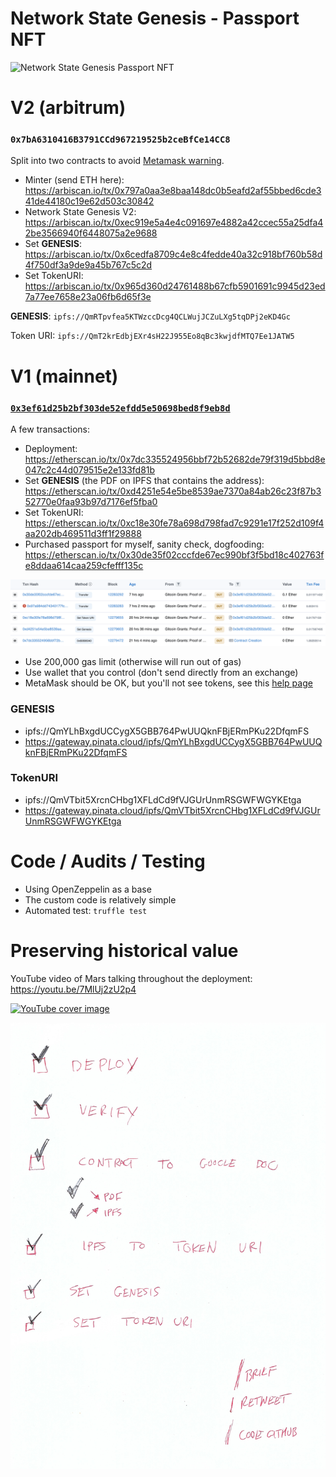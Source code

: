 # Network State Genesis - Passport NFT

![Network State Genesis Passport NFT](https://genesis.re/Network-State-Genesis-PASSPORT-LATEST.jpg)

# V2 (arbitrum)
### `0x7bA6310416B3791CCd967219525b2ceBfCe14CC8`

Split into two contracts to avoid [Metamask warning](https://community.metamask.io/t/whitelist-of-token-contract-addresses-that-legitimately-accept-eth/28963).
* Minter (send ETH here): https://arbiscan.io/tx/0x797a0aa3e8baa148dc0b5eafd2af55bbed6cde341de44180c19e62d503c30842
* Network State Genesis V2: https://arbiscan.io/tx/0xec919e5a4e4c091697e4882a42ccec55a25dfa42be3566940f6448075a2e9688
* Set **GENESIS**: https://arbiscan.io/tx/0x6cedfa8709c4e8c4fedde40a32c918bf760b58d4f750df3a9de9a45b767c5c2d
* Set TokenURI: https://arbiscan.io/tx/0x965d360d24761488b67cfb5901691c9945d23ed7a77ee7658e23a06fb6d65f3e

**GENESIS**: `ipfs://QmRTpvfea5KTWzccDcg4QCLWujJCZuLXg5tqDPj2eKD4Gc`

Token URI: `ipfs://QmT2krEdbjEXr4sH22J955Eo8qBc3kwjdfMTQ7Ee1JATW5`

# V1 (mainnet)

### [`0x3ef61d25b2bf303de52efdd5e50698bed8f9eb8d`](https://etherscan.io/address/0x3ef61d25b2bf303de52efdd5e50698bed8f9eb8d#code)

A few transactions:
* Deployment: https://etherscan.io/tx/0x7dc335524956bbf72b52682de79f319d5bbd8e047c2c44d079515e2e133fd81b
* Set **GENESIS** (the PDF on IPFS that contains the address): https://etherscan.io/tx/0xd4251e54e5be8539ae7370a84ab26c23f87b352770e0faa93b97d7176ef5fba0
* Set TokenURI: https://etherscan.io/tx/0xc18e30fe78a698d798fad7c9291e17f252d109f4aa202db469511d3ff1f29888
* Purchased passport for myself, sanity check, dogfooding: https://etherscan.io/tx/0x30de35f02cccfde67ec990bf3f5bd18c402763fe8ddaa614caa259cfefff135c

![Etherscan transaction list](etherscan-transactions-list.png)

* Use 200,000 gas limit (otherwise will run out of gas)
* Use wallet that you control (don't send directly from an exchange)
* MetaMask should be OK, but you'll not see tokens, see this [help page](https://metamask.zendesk.com/hc/en-us/articles/360058238591-NFT-tokens-in-MetaMask-wallet)

### GENESIS

* ipfs://QmYLhBxgdUCCygX5GBB764PwUUQknFBjERmPKu22DfqmFS
* https://gateway.pinata.cloud/ipfs/QmYLhBxgdUCCygX5GBB764PwUUQknFBjERmPKu22DfqmFS

### TokenURI

* ipfs://QmVTbit5XrcnCHbg1XFLdCd9fVJGUrUnmRSGWFWGYKEtga
* https://gateway.pinata.cloud/ipfs/QmVTbit5XrcnCHbg1XFLdCd9fVJGUrUnmRSGWFWGYKEtga

# Code / Audits / Testing

* Using OpenZeppelin as a base
* The custom code is relatively simple
* Automated test: `truffle test`

# Preserving historical value

YouTube video of Mars talking throughout the deployment: https://youtu.be/7MlUj2zU2p4

[![YouTube cover image](https://img.youtube.com/vi/7MlUj2zU2p4/0.jpg)](https://www.youtube.com/watch?v=7MlUj2zU2p4)

![Deployment checklist](deployment-checklist.jpg)
